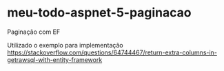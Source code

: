 # meu-todo-aspnet-5-paginacao
Paginação com EF

Utilizado o exemplo para implementação https://stackoverflow.com/questions/64744467/return-extra-columns-in-getrawsql-with-entity-framework
